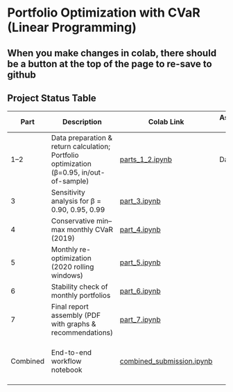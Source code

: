 # Portfolio Optimization with CVaR (Linear Programming)

## When you make changes in colab, there should be a button at the top of the page to re-save to github

## Project Status Table

| Part | Description | Colab Link | Assigned To | Completed By | Date Completed | Validated By | Comments |
|------|-------------|------------|-------------|--------------|----------------|--------------|----------|
| 1–2 | Data preparation & return calculation; Portfolio optimization (β=0.95, in/out-of-sample) | [parts_1_2.ipynb](https://colab.research.google.com/github/AHMerrill/optimization_1/blob/main/parts_1_2.ipynb) | Darius | Darius | 2025-09-19 | | |
| 3 | Sensitivity analysis for β = 0.90, 0.95, 0.99 | [part_3.ipynb](https://colab.research.google.com/github/AHMerrill/optimization_1/blob/main/part_3.ipynb) | | | | | |
| 4 | Conservative min–max monthly CVaR (2019) | [part_4.ipynb](https://colab.research.google.com/github/AHMerrill/optimization_1/blob/main/part_4.ipynb) | | | | | |
| 5 | Monthly re-optimization (2020 rolling windows) | [part_5.ipynb](https://colab.research.google.com/github/AHMerrill/optimization_1/blob/main/part_5.ipynb) | | | | | |
| 6 | Stability check of monthly portfolios | [part_6.ipynb](https://colab.research.google.com/github/AHMerrill/optimization_1/blob/main/part_6.ipynb) | | | | | |
| 7 | Final report assembly (PDF with graphs & recommendations) | [part_7.ipynb](https://colab.research.google.com/github/AHMerrill/optimization_1/blob/main/part_7.ipynb) | | | | | |
| Combined | End-to-end workflow notebook | [combined_submission.ipynb](https://colab.research.google.com/github/AHMerrill/optimization_1/blob/main/combined_submission.ipynb) | | | | | Master notebook to tie everything together |

